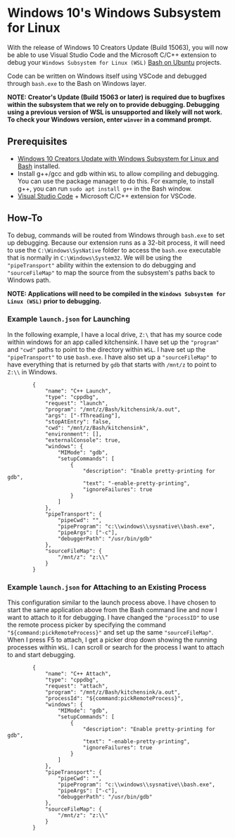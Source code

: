 # Windows 10's Windows Subsystem for Linux
With the release of Windows 10 Creators Update (Build 15063), you will now be able to use Visual Studio Code and the Microsoft C/C++ extension to debug your `Windows Subsystem for Linux (WSL)` [Bash on Ubuntu](https://msdn.microsoft.com/en-us/commandline/wsl/about) projects.

Code can be written on Windows itself using VSCode and debugged through `bash.exe` to the Bash on Windows layer. 

**NOTE: Creator's Update (Build 15063 or later) is required due to bugfixes within the subsystem that we rely on to provide debugging. Debugging using a previous version of WSL is unsupported and likely will not work. To check your Windows version, enter `winver` in a command prompt.**

## Prerequisites
* [Windows 10 Creators Update with Windows Subsystem for Linux and Bash](https://msdn.microsoft.com/en-us/commandline/wsl/install_guide) installed.
* Install g++/gcc and gdb within `WSL` to allow compiling and debugging. You can use the package manager to do this. For example, to install g++, you can run `sudo apt install g++` in the Bash window.
* [Visual Studio Code](https://code.visualstudio.com) + Microsoft C/C++ extension for VSCode.

## How-To
To debug, commands will be routed from Windows through `bash.exe` to set up debugging. Because our extension runs as a 32-bit process, it will need to use the `C:\Windows\SysNative` folder to access the `bash.exe` executable that is normally in `C:\Windows\System32`. We will be using the `"pipeTransport"` ability within the extension to do debugging and `"sourceFileMap"` to map the source from the subsystem's paths back to Windows path. 

**NOTE: Applications will need to be compiled in the `Windows Subsystem for Linux (WSL)` prior to debugging.**

### Example `launch.json` for Launching

In the following example, I have a local drive, `Z:\` that has my source code within windows for an app called kitchensink. I have set up the `"program"` and `"cwd"` paths to point to the directory within `WSL`. I have set up the `"pipeTransport"` to use `bash.exe`. I have also set up a `"sourceFileMap"` to have everything that is returned by `gdb` that starts with `/mnt/z` to point to `Z:\\` in Windows.

```
        {
            "name": "C++ Launch",
            "type": "cppdbg",
            "request": "launch",
            "program": "/mnt/z/Bash/kitchensink/a.out",
            "args": ["-fThreading"],
            "stopAtEntry": false,
            "cwd": "/mnt/z/Bash/kitchensink",
            "environment": [],
            "externalConsole": true,
            "windows": {
                "MIMode": "gdb",
                "setupCommands": [
                    {
                        "description": "Enable pretty-printing for gdb",
                        "text": "-enable-pretty-printing",
                        "ignoreFailures": true
                    }
                ]
            }, 
            "pipeTransport": {
                "pipeCwd": "",
                "pipeProgram": "c:\\windows\\sysnative\\bash.exe",
                "pipeArgs": ["-c"],
                "debuggerPath": "/usr/bin/gdb"
            },
            "sourceFileMap": {
                "/mnt/z": "z:\\"
            }
        }
```

### Example `launch.json` for Attaching to an Existing Process

This configuration similar to the launch process above. I have chosen to start the same application above from the Bash command line and now I want to attach to it for debugging. I have changed the `"processID"` to use the remote process picker by specifying the command `"${command:pickRemoteProcess}"` and set up the same `"sourceFileMap"`. When I press F5 to attach, I get a picker drop down showing the running processes within `WSL`. I can scroll or search for the process I want to attach to and start debugging.

```
        {
            "name": "C++ Attach",
            "type": "cppdbg",
            "request": "attach",
            "program": "/mnt/z/Bash/kitchensink/a.out",
            "processId": "${command:pickRemoteProcess}",
            "windows": {
                "MIMode": "gdb",
                "setupCommands": [
                    {
                        "description": "Enable pretty-printing for gdb",
                        "text": "-enable-pretty-printing",
                        "ignoreFailures": true
                    }
                ]
            },
            "pipeTransport": {
                "pipeCwd": "",
                "pipeProgram": "c:\\windows\\sysnative\\bash.exe",
                "pipeArgs": ["-c"],
                "debuggerPath": "/usr/bin/gdb"
            },
            "sourceFileMap": {
                "/mnt/z": "z:\\"
            }
        }
```
